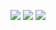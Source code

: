 <p align = "center">
  <img src = "https://github-readme-stats.vercel.app/api?username=ApoorvGit&show_icons=true&theme=dark" >
  <img src = "https://github-readme-stats.vercel.app/api/top-langs/?username=ApoorvGit&theme=dark">
  <img src = "https://github-readme-streak-stats.herokuapp.com/?user=ApoorvGit&theme=dark&hide_border=true">
</p>
